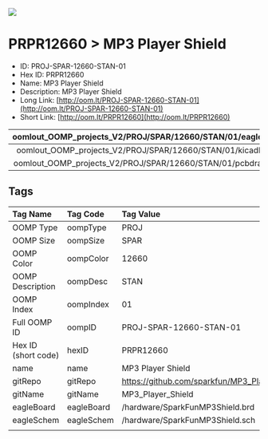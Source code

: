 


  
![][im]
# PRPR12660 > MP3 Player Shield

- ID: PROJ-SPAR-12660-STAN-01
- Hex ID: PRPR12660
- Name: MP3 Player Shield
- Description: MP3 Player Shield
- Long Link: [http://oom.lt/PROJ-SPAR-12660-STAN-01](http://oom.lt/PROJ-SPAR-12660-STAN-01)
- Short Link: [http://oom.lt/PRPR12660](http://oom.lt/PRPR12660)
  

|oomlout_OOMP_projects_V2/PROJ/SPAR/12660/STAN/01/eagleImage.png|oomlout_OOMP_projects_V2/PROJ/SPAR/12660/STAN/01/eagleSchemImage.png|oomlout_OOMP_projects_V2/PROJ/SPAR/12660/STAN/01/kicadPcb3dFront.png|oomlout_OOMP_projects_V2/PROJ/SPAR/12660/STAN/01/kicadPcb3dBack.png|
| :---: | :---: | :---: | :---: |
|oomlout_OOMP_projects_V2/PROJ/SPAR/12660/STAN/01/kicadPcb3d.png|oomlout_OOMP_projects_V2/PROJ/SPAR/12660/STAN/01/bomBack.png|oomlout_OOMP_projects_V2/PROJ/SPAR/12660/STAN/01/bomFront.png|oomlout_OOMP_projects_V2/PROJ/SPAR/12660/STAN/01/pcbdraw.svg|
|oomlout_OOMP_projects_V2/PROJ/SPAR/12660/STAN/01/pcbdrawBack.svg||||

## Tags
  

|Tag Name|Tag Code|Tag Value|
| :--- | :--- | :--- |
|OOMP Type|oompType|PROJ|
|OOMP Size|oompSize|SPAR|
|OOMP Color|oompColor|12660|
|OOMP Description|oompDesc|STAN|
|OOMP Index|oompIndex|01|
|Full OOMP ID|oompID|PROJ-SPAR-12660-STAN-01|
|Hex ID (short code)|hexID|PRPR12660|
|name|name|MP3 Player Shield|
|gitRepo|gitRepo|https://github.com/sparkfun/MP3_Player_Shield|
|gitName|gitName|MP3_Player_Shield|
|eagleBoard|eagleBoard|/hardware/SparkFunMP3Shield.brd|
|eagleSchem|eagleSchem|/hardware/SparkFunMP3Shield.sch|
||||



[im]: PROJ/SPAR/12660/STAN/01/kicadPcb3d_450.png
